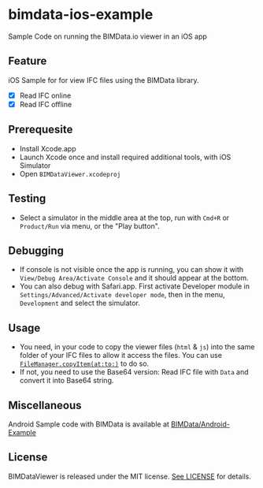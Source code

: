 # bimdata-ios-example
Sample Code on running the BIMData.io viewer in an iOS app

## Feature
iOS Sample for for view IFC files using the BIMData library.
- [x] Read IFC online
- [x] Read IFC offline

## Prerequesite
- Install Xcode.app
- Launch Xcode once and install required additional tools, with iOS Simulator
- Open `BIMDataViewer.xcodeproj`

## Testing
- Select a simulator in the middle area at the top, run with `Cmd+R` or `Product/Run` via menu, or the "Play button".

## Debugging
- If console is not visible once the app is running, you can show it with `View/Debug Area/Activate Console` and it should appear at the bottom.
- You can also debug with Safari.app. First activate Developer module in `Settings/Advanced/Activate developer mode`, then in the menu, `Development` and select the simulator.

## Usage
- You need, in your code to copy the viewer files (`html` & `js`) into the same folder of your IFC files to allow it access the files. You can use [`FileManager.copyItem(at:to:)`](https://developer.apple.com/documentation/foundation/filemanager/1412957-copyitem) to do so.
- If not, you need to use the Base64 version: Read IFC file with `Data` and convert it into Base64 string.

## Miscellaneous
Android Sample code with BIMData is available at [BIMData/Android-Example](https://github.com/bimdata/android-example/)

## License
BIMDataViewer is released under the MIT license. [See LICENSE](https://github.com/bulldozair/bimdata-ios-example/blob/master/LICENSE) for details.